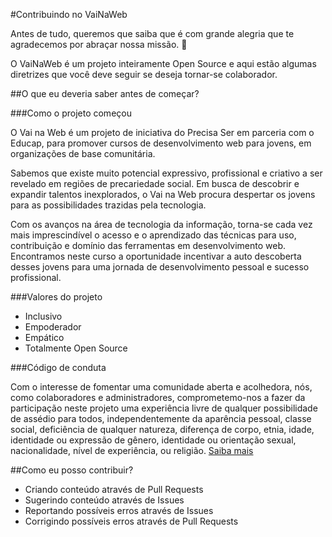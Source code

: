 #Contribuindo no VaiNaWeb

Antes de tudo, queremos que saiba que é com grande alegria que te agradecemos por abraçar nossa missão. :tada:

O VaiNaWeb é um projeto inteiramente Open Source e aqui estão algumas diretrizes que você deve seguir se deseja tornar-se colaborador.

##O que eu deveria saber antes de começar?

###Como o projeto começou

O Vai na Web é um projeto de iniciativa do Precisa Ser em parceria com o Educap, para promover cursos de desenvolvimento web para jovens, em organizações de base comunitária.

Sabemos que existe muito potencial expressivo, profissional e criativo a ser revelado em regiões de precariedade social.
Em busca de descobrir e expandir talentos inexplorados, o Vai na Web procura despertar os jovens para as possibilidades trazidas pela tecnologia. 

Com os avanços na área de tecnologia da informação, torna-se cada vez mais imprescindível o acesso e o aprendizado das técnicas para uso, contribuição e domínio das ferramentas em desenvolvimento web. Encontramos neste curso a oportunidade incentivar a auto descoberta desses jovens para uma jornada de desenvolvimento pessoal e sucesso profissional.

###Valores do projeto

* Inclusivo
* Empoderador
* Empático
* Totalmente Open Source

###Código de conduta

Com o interesse de fomentar uma comunidade aberta e acolhedora, nós, como colaboradores e administradores, comprometemo-nos a fazer da participação neste projeto uma experiência livre de qualquer possibilidade de assédio para todos, independentemente da aparência pessoal, classe social, deficiência de qualquer natureza, diferença de corpo, etnia, idade, identidade ou expressão de gênero, identidade ou orientação sexual, nacionalidade, nível de experiência, ou religião. [Saiba mais](CODE_OF_CONDUCT.md)

##Como eu posso contribuir?

* Criando conteúdo através de Pull Requests
* Sugerindo conteúdo através de Issues
* Reportando possíveis erros através de Issues
* Corrigindo possíveis erros através de Pull Requests
